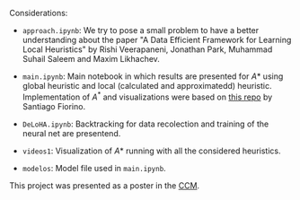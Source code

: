Considerations:

- `approach.ipynb`: We try to pose a small problem to have a better understanding about the paper "A Data Efficient Framework for Learning Local Heuristics" by Rishi Veerapaneni, Jonathan Park, Muhammad Suhail Saleem and Maxim Likhachev.

- `main.ipynb`: Main notebook in which results are presented for $A*$ using global heuristic and local (calculated and approximatedd) heuristic. Implementation of $A^*$ and visualizations were based on [this repo](https://github.com/santifiorino/maps-pathfinding/blob/main/pathfinding.ipynb) by Santiago Fiorino.

- `DeLoHA.ipynb`: Backtracking for data recolection and training of the neural net are presentend.

- `videos1`: Visualization of $A*$ running with all the considered heuristics.

- `modelos`: Model file used in `main.ipynb`.

This project was presented as a poster in the [CCM](https://scm.org.co/web/congresos/congreso-colombiano-de-matematicas/).
